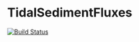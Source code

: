 # TidalSedimentFluxes

[![Build Status](https://travis-ci.org/wkearn/TidalSedimentFluxes.jl.svg?branch=master)](https://travis-ci.org/wkearn/TidalSedimentFluxes.jl)
